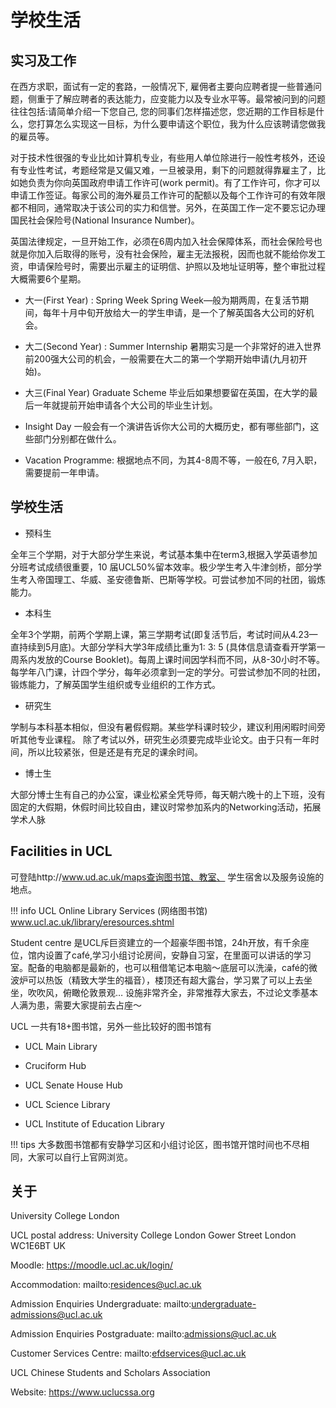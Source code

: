 # 学校生活

## 实习及工作

在西方求职，面试有一定的套路，一般情况下, 雇佣者主要向应聘者提一些普通问题，侧重于了解应聘者的表达能力，应变能力以及专业水平等。最常被问到的问题往往包括:请简单介绍一下您自己, 您的同事们怎样描述您，您近期的工作目标是什么，您打算怎么实现这一目标，为什么要申请这个职位，我为什么应该聘请您做我的雇员等。

对于技术性很强的专业比如计算机专业，有些用人单位除进行一般性考核外，还设有专业性考试，考题经常是又偏又难，一旦被录用，剩下的问题就得靠雇主了，比如她负责为你向英国政府申请工作许可(work permit)。有了工作许可，你才可以申请工作签证。每家公司的海外雇员工作许可的配额以及每个工作许可的有效年限都不相同，通常取决于该公司的实力和信誉。另外，在英国工作一定不要忘记办理国民社会保险号(National Insurance Number)。

英国法律规定，一旦开始工作，必须在6周内加入社会保障体系，而社会保险号也就是你加入后取得的账号，没有社会保险，雇主无法报税，因而也就不能给你发工资，申请保险号时，需要出示雇主的证明信、护照以及地址证明等，整个审批过程大概需要6个星期。

- 大一(First Year) : Spring Week
Spring Week—般为期两周，在复活节期间，每年十月中旬开放给大一的学生申请，是一个了解英国各大公司的好机会。

- 大二(Second Year) : Summer Internship 暑期实习是一个非常好的进入世界前200强大公司的机会，一般需要在大二的第一个学期开始申请(九月初开始)。

- 大三(Final Year) Graduate Scheme 毕业后如果想要留在英国，在大学的最后一年就提前开始申请各个大公司的毕业生计划。

- Insight Day 一般会有一个演讲告诉你大公司的大概历史，都有哪些部门，这些部门分别都在做什么。

- Vacation Programme: 根据地点不同，为其4-8周不等，一般在6, 7月入职，需要提前一年申请。



## 学校生活

* 预科生

全年三个学期，对于大部分学生来说，考试基本集中在term3,根据入学英语参加分班考试成绩很重要，10 届UCL50%留本效率。极少学生考入牛津剑桥，部分学生考入帝国理工、华威、圣安德鲁斯、巴斯等学校。可尝试参加不同的社团，锻炼能力。

* 本科生

全年3个学期，前两个学期上课，第三学期考试(即复活节后，考试时间从4.23—直持续到5月底)。大部分学科大学3年成绩比重为1: 3: 5 (具体信息请查看开学第一周系内发放的Course Booklet)。每周上课时间因学科而不同，从8-30小时不等。每学年八门课，计四个学分，每年必须拿到一定的学分。可尝试参加不同的社团，锻炼能力，了解英国学生组织或专业组织的工作方式。

* 研究生

学制与本科基本相似，但没有暑假假期。某些学科课时较少，建议利用闲暇时间旁听其他专业课程。
除了考试以外，研究生必须要完成毕业论文。由于只有一年时间，所以比较紧张，但是还是有充足的课余时间。

* 博士生

大部分博士生有自己的办公室，课业松紧全凭导师，每天朝六晚十的上下班，没有固定的大假期，休假时间比较自由，建议时常参加系内的Networking活动，拓展学术人脉


## Facilities in UCL

可登陆http://www.ud.ac.uk/maps查询图书馆、教室、 学生宿舍以及服务设施的地点。

!!! info
    UCL Online Library Services (网络图书馆) www.ucl.ac.uk/library/eresources.shtml

Student centre 是UCL斥巨资建立的一个超豪华图书馆，24h开放，有千余座位，馆内设置了café,学习小组讨论房间，安静自习室，在里面可以讲话的学习室。配备的电脑都是最新的，也可以租借笔记本电脑～底层可以洗澡，café的微波炉可以热饭（精致大学生的福音），楼顶还有超大露台，学习累了可以上去坐坐，吹吹风，俯瞰伦敦景观… 设施非常齐全，非常推荐大家去，不过论文季基本人满为患，需要大家提前去占座～

UCL 一共有18+图书馆，另外一些比较好的图书馆有

- UCL Main Library

- Cruciform Hub

- UCL Senate House Hub

- UCL Science Library

- UCL Institute of Education Library

!!! tips
    大多数图书馆都有安静学习区和小组讨论区，图书馆开馆时间也不尽相同，大家可以自行上官网浏览。


## 关于

University College London

UCL postal address: University College London Gower Street London WC1E6BT UK

Moodle: https://moodle.ucl.ac.uk/login/

Accommodation: mailto:residences@ucl.ac.uk

Admission Enquiries Undergraduate: mailto:undergraduate-admissions@ucl.ac.uk

Admission Enquiries Postgraduate: mailto:admissions@ucl.ac.uk

Customer Services Centre: mailto:efdservices@ucl.ac.uk

UCL Chinese Students and Scholars Association

Website: https://www.uclucssa.org